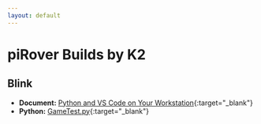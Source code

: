 ```yaml
---
layout: default
---
```


# piRover Builds by K2

## Blink

- **Document:** [Python and VS Code on Your Workstation](PythonVSCodeOnYourWorkstation.pdf){:target="_blank"}
- **Python:** [GameTest.py](GameTest.py){:target="_blank"}


